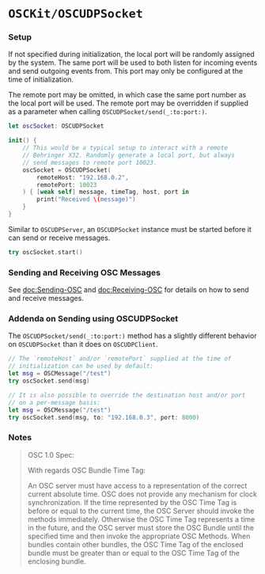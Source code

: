 # ``OSCKit/OSCUDPSocket``

### Setup

If not specified during initialization, the local port will be randomly assigned by the system. The same port will be used to both listen for incoming events and send outgoing events from. This port may only be configured at the time of initialization.

The remote port may be omitted, in which case the same port number as the local port will be used. The remote port may be overridden if supplied as a parameter when calling ``OSCUDPSocket/send(_:to:port:)``.

```swift
let oscSocket: OSCUDPSocket

init() {
    // This would be a typical setup to interact with a remote
    // Behringer X32. Randomly generate a local port, but always
    // send messages to remote port 10023.
    oscSocket = OSCUDPSocket(
        remoteHost: "192.168.0.2",
        remotePort: 10023
    ) { [weak self] message, timeTag, host, port in
        print("Received \(message)")
    }
}
```

Similar to ``OSCUDPServer``, an ``OSCUDPSocket`` instance must be started before it can send or receive messages.

```swift
try oscSocket.start()
```

### Sending and Receiving OSC Messages

See <doc:Sending-OSC> and <doc:Receiving-OSC> for details on how to send and receive messages.

### Addenda on Sending using OSCUDPSocket

The ``OSCUDPSocket/send(_:to:port:)`` method has a slightly different behavior on ``OSCUDPSocket`` than it does on ``OSCUDPClient``.

```swift
// The `remoteHost` and/or `remotePort` supplied at the time of
// initialization can be used by default:
let msg = OSCMessage("/test")
try oscSocket.send(msg)

// It is also possible to override the destination host and/or port
// on a per-message basis:
let msg = OSCMessage("/test")
try oscSocket.send(msg, to: "192.168.0.3", port: 8000)
```

### Notes

> OSC 1.0 Spec:
>
> With regards OSC Bundle Time Tag:
>
> An OSC server must have access to a representation of the correct current absolute time. OSC
> does not provide any mechanism for clock synchronization. If the time represented by the OSC
> Time Tag is before or equal to the current time, the OSC Server should invoke the methods
> immediately. Otherwise the OSC Time Tag represents a time in the future, and the OSC server
> must store the OSC Bundle until the specified time and then invoke the appropriate OSC
> Methods. When bundles contain other bundles, the OSC Time Tag of the enclosed bundle must be
> greater than or equal to the OSC Time Tag of the enclosing bundle.
